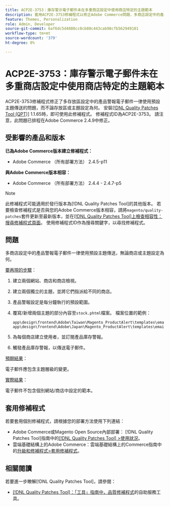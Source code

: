```yaml
---
title: ACP2E-3753：庫存警示電子郵件未在多重商店設定中使用商店特定的主題範本
description: 套用ACP2E-3753修補程式以修正Adobe Commerce問題，多商店設定中的產品警報電子郵件一律使用預設主題傳送，無論商店或主題設定為何。
feature: Themes, Personalization
role: Admin, Developer
source-git-commit: 6af6dc5d4880cc0cb80c443cab98cfb562949101
workflow-type: tm+mt
source-wordcount: '379'
ht-degree: 0%

---
```



# ACP2E-3753：庫存警示電子郵件未在多重商店設定中使用商店特定的主題範本

ACP2E-3753修補程式修正了多存放區設定中的產品警報電子郵件一律使用預設主題傳送的問題，而不論存放區或主題設定為何。 安裝[[!DNL Quality Patches Tool (QPT)]](/help/tools/quality-patches-tool/quality-patches-tool-to-self-serve-quality-patches.md) 1.1.65時，即可使用此修補程式。 修補程式ID為ACP2E-3753。 請注意，此問題已排程在Adobe Commerce 2.4.9中修正。

## 受影響的產品和版本

**已為Adobe Commerce版本建立修補程式：**

* Adobe Commerce （所有部署方法） 2.4.5-p11

**與Adobe Commerce版本相容：**

* Adobe Commerce （所有部署方法） 2.4.4 - 2.4.7-p5

>[!NOTE]
>
>此修補程式可能適用於發行版本為[!DNL Quality Patches Tool]的其他版本。 若要檢查修補程式是否與您的Adobe Commerce版本相容，請將`magento/quality-patches`套件更新至最新版本，並在[[!DNL Quality Patches Tool]上檢查相容性：搜尋修補程式頁面](https://experienceleague.adobe.com/tools/commerce-quality-patches/index.html?lang=zh-Hant)。 使用修補程式ID作為搜尋關鍵字，以尋找修補程式。

## 問題

多商店設定中的產品警報電子郵件一律使用預設主題傳送，無論商店或主題設定為何。

<u>要再現的步驟</u>：

1. 建立兩個網站、商店和商店檢視。
1. 建立兩個獨立的主題，並將它們指派給不同的商店。
1. 產品警報設定是每分鐘執行的預設範圍。
1. 覆寫/新增兩個主題的部分內容至`stock.phtml`檔案。 檔案位置的範例：

   ```
   app\design\frontend\Adobe\Taiwan\Magento_ProductAlert\templates\email\stock.phtml
   app\design\frontend\Adobe\Japan\Magento_ProductAlert\templates\email\stock.phtml
   ```

1. 為每個商店建立使用者，並訂閱產品庫存警報。
1. 觸發產品庫存警報，以傳送電子郵件。

<u>預期結果</u>：

電子郵件應包含主題層級的變更。

<u>實際結果</u>：

電子郵件不包含個別網站/商店中設定的範本。

## 套用修補程式

若要套用個別修補程式，請根據您的部署方法使用下列連結：

* Adobe Commerce或Magento Open Source內部部署： [!DNL Quality Patches Tool]指南中的[[!DNL Quality Patches Tool] >使用狀況](/help/tools/quality-patches-tool/usage.md)。
* 雲端基礎結構上的Adobe Commerce：雲端基礎結構上的Commerce指南中的[升級和修補程式>套用修補程式](https://experienceleague.adobe.com/docs/commerce-cloud-service/user-guide/develop/upgrade/apply-patches.html?lang=zh-Hant)。

## 相關閱讀

若要進一步瞭解[!DNL Quality Patches Tool]，請參閱：

* [[!DNL Quality Patches Tool]：「工具」指南中，品質修補程式](/help/tools/quality-patches-tool/quality-patches-tool-to-self-serve-quality-patches.md)的自助服務工具。
